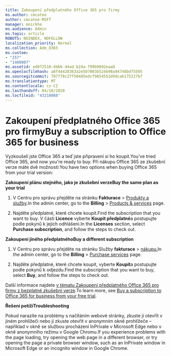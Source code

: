 ```yaml
---
title: Zakoupení předplatného Office 365 pro firmy
ms.author: cmcatee
author: cmcatee-MSFT
manager: mnirkhe
ms.audience: Admin
ms.topic: article
ROBOTS: NOINDEX, NOFOLLOW
localization_priority: Normal
ms.collection: Adm_O365
ms.custom:
- "257"
- "1400007"
ms.assetid: ed072510-d4b6-44ad-b24a-f99b9892eaa8
ms.openlocfilehash: a8f44428363a2e507003b524b98a94748bdf5505
ms.sourcegitcommit: 797f78c27f50485edcf9854552d9dcab175227bf
ms.translationtype: MT
ms.contentlocale: cs-CZ
ms.lasthandoff: 04/10/2020
ms.locfileid: "43218088"
---
```

# <a name="buy-a-subscription-to-office-365-for-business"></a><span data-ttu-id="0fff8-102">Zakoupení předplatného Office 365 pro firmy</span><span class="sxs-lookup"><span data-stu-id="0fff8-102">Buy a subscription to Office 365 for business</span></span>

<span data-ttu-id="0fff8-103">Vyzkoušeli jste Office 365 a teď jste připravení si ho koupit.</span><span class="sxs-lookup"><span data-stu-id="0fff8-103">You've tried Office 365, and now you're ready to buy.</span></span> <span data-ttu-id="0fff8-104">Při nákupu Office 365 ze zkušební verze máte dvě možnosti:</span><span class="sxs-lookup"><span data-stu-id="0fff8-104">You have two options when buying Office 365 from your trial version:</span></span>
  
 <span data-ttu-id="0fff8-105">**Zakoupení plánu stejného, jako je zkušební verze**</span><span class="sxs-lookup"><span data-stu-id="0fff8-105">**Buy the same plan as your trial**</span></span>
  
1. <span data-ttu-id="0fff8-106">V Centru pro správu přejděte na stránku **Fakturace** \> [Produkty a služby](https://go.microsoft.com/fwlink/p/?linkid=842054).</span><span class="sxs-lookup"><span data-stu-id="0fff8-106">In the admin center, go to the **Billing** \> [Products & services](https://go.microsoft.com/fwlink/p/?linkid=842054) page.</span></span>

2. <span data-ttu-id="0fff8-107">Najděte předplatné, které chcete koupit.</span><span class="sxs-lookup"><span data-stu-id="0fff8-107">Find the subscription that you want to buy.</span></span> <span data-ttu-id="0fff8-108">V části **Licence** vyberte **Koupit předplatné**a postupujte podle pokynů k jejich odhlášení.</span><span class="sxs-lookup"><span data-stu-id="0fff8-108">In the **Licenses** section, select **Purchase subscription**, and follow the steps to check out.</span></span>

<span data-ttu-id="0fff8-109">**Zakoupení jiného předplatného**</span><span class="sxs-lookup"><span data-stu-id="0fff8-109">**Buy a different subscription**</span></span>
  
1. <span data-ttu-id="0fff8-110">V Centru pro správu přejděte na stránku Služby **fakturace** \> [nákupu.](https://go.microsoft.com/fwlink/p/?linkid=868433)</span><span class="sxs-lookup"><span data-stu-id="0fff8-110">In the admin center, go to the **Billing** \> [Purchase services](https://go.microsoft.com/fwlink/p/?linkid=868433) page.</span></span>

3. <span data-ttu-id="0fff8-111">Najděte předplatné, které chcete koupit, vyberte **Koupit**a postupujte podle pokynů k odjezdu.</span><span class="sxs-lookup"><span data-stu-id="0fff8-111">Find the subscription that you want to buy, select **Buy**, and follow the steps to check out.</span></span>

<span data-ttu-id="0fff8-112">Další informace najdete [v tématu Zakoupení předplatného Office 365 pro firmy z bezplatné zkušební verze](https://docs.microsoft.com/office365/admin/subscriptions-and-billing/buy-a-subscription-from-your-free-trial).</span><span class="sxs-lookup"><span data-stu-id="0fff8-112">To learn more, see [Buy a subscription to Office 365 for business from your free trial](https://docs.microsoft.com/office365/admin/subscriptions-and-billing/buy-a-subscription-from-your-free-trial).</span></span>

<span data-ttu-id="0fff8-113">**Řešení potíží**</span><span class="sxs-lookup"><span data-stu-id="0fff8-113">**Troubleshooting**</span></span>

<span data-ttu-id="0fff8-114">Pokud narazíte na problémy s načítáním webové stránky, zkuste ji otevřít v jiném prohlížeči nebo ji zkuste otevřít v anonymním okně prohlížeče – například v okně se službou procházení InPrivate v Microsoft Edge nebo v okně anonymního režimu v Google Chromu.</span><span class="sxs-lookup"><span data-stu-id="0fff8-114">If you experience problems with the page loading, try opening the web page in a different browser, or try opening the page a private browser window, such as an InPrivate window in Microsoft Edge or an incognito window in Google Chrome.</span></span>
